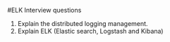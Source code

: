 #ELK Interview questions
1. Explain the distributed logging management.
2. Explain ELK (Elastic search, Logstash and Kibana)
